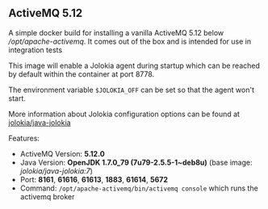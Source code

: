 ## ActiveMQ 5.12

A simple docker build for installing a vanilla ActiveMQ 5.12 below
*/opt/apache-activemq*. It comes out of the box and is intended for use in
integration tests

This image will enable a Jolokia agent during startup which can be reached
by default within the container at port 8778.

The environment variable `$JOLOKIA_OFF` can be set so that the agent won't start.

More information about Jolokia configuration options can be found at
[jolokia/java-jolokia](https://registry.hub.docker.com/u/jolokia/java-jolokia)

Features:

* ActiveMQ Version: **5.12.0**
* Java Version: **OpenJDK 1.7.0_79 (7u79-2.5.5-1~deb8u)** (base image: *jolokia/java-jolokia:7*)
* Port: **8161**, **61616**, **61613**, **1883**, **61614**, **5672**
* Command: `/opt/apache-activemq/bin/activemq console` which runs the activemq broker